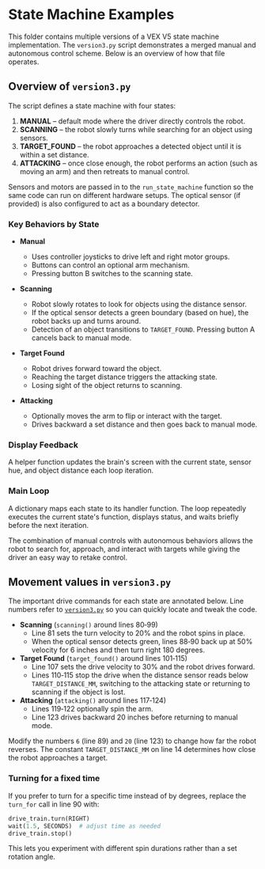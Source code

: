 # State Machine Examples

This folder contains multiple versions of a VEX V5 state machine implementation. The `version3.py` script demonstrates a merged manual and autonomous control scheme. Below is an overview of how that file operates.

## Overview of `version3.py`

The script defines a state machine with four states:

1. **MANUAL** – default mode where the driver directly controls the robot.
2. **SCANNING** – the robot slowly turns while searching for an object using sensors.
3. **TARGET_FOUND** – the robot approaches a detected object until it is within a set distance.
4. **ATTACKING** – once close enough, the robot performs an action (such as moving an arm) and then retreats to manual control.

Sensors and motors are passed in to the `run_state_machine` function so the same code can run on different hardware setups. The optical sensor (if provided) is also configured to act as a boundary detector.

### Key Behaviors by State

- **Manual**
  - Uses controller joysticks to drive left and right motor groups.
  - Buttons can control an optional arm mechanism.
  - Pressing button B switches to the scanning state.

- **Scanning**
  - Robot slowly rotates to look for objects using the distance sensor.
  - If the optical sensor detects a green boundary (based on hue), the robot backs up and turns around.
  - Detection of an object transitions to `TARGET_FOUND`. Pressing button A cancels back to manual mode.

- **Target Found**
  - Robot drives forward toward the object.
  - Reaching the target distance triggers the attacking state.
  - Losing sight of the object returns to scanning.

- **Attacking**
  - Optionally moves the arm to flip or interact with the target.
  - Drives backward a set distance and then goes back to manual mode.

### Display Feedback

A helper function updates the brain's screen with the current state, sensor hue, and object distance each loop iteration.

### Main Loop

A dictionary maps each state to its handler function. The loop repeatedly executes the current state's function, displays status, and waits briefly before the next iteration.

The combination of manual controls with autonomous behaviors allows the robot to search for, approach, and interact with targets while giving the driver an easy way to retake control.

## Movement values in `version3.py`

The important drive commands for each state are annotated below. Line numbers refer to
[`version3.py`](version3.py) so you can quickly locate and tweak the code.

- **Scanning** (`scanning()` around lines 80‑99)
  - Line 81 sets the turn velocity to 20% and the robot spins in place.
  - When the optical sensor detects green, lines 88‑90 back up at 50% velocity for
    6&nbsp;inches and then turn right 180&nbsp;degrees.
- **Target Found** (`target_found()` around lines 101‑115)
  - Line 107 sets the drive velocity to 30% and the robot drives forward.
  - Lines 110‑115 stop the drive when the distance sensor reads below
    `TARGET_DISTANCE_MM`, switching to the attacking state or returning to scanning
    if the object is lost.
- **Attacking** (`attacking()` around lines 117‑124)
  - Lines 119‑122 optionally spin the arm.
  - Line 123 drives backward 20&nbsp;inches before returning to manual mode.

Modify the numbers `6` (line&nbsp;89) and `20` (line&nbsp;123) to change how far the
robot reverses. The constant `TARGET_DISTANCE_MM` on line&nbsp;14 determines how close
the robot approaches a target.

### Turning for a fixed time

If you prefer to turn for a specific time instead of by degrees, replace the
`turn_for` call in line&nbsp;90 with:

```python
drive_train.turn(RIGHT)
wait(1.5, SECONDS)  # adjust time as needed
drive_train.stop()
```

This lets you experiment with different spin durations rather than a set
rotation angle.

